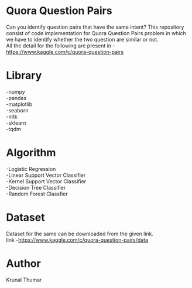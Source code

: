 # Quora Question Pairs
Can you identify question pairs that have the same intent?
This repository consist of code implementation for Quora Question Pairs problem in which we have to identify whether the two question are similar or not.
<br>
All the detail for the following are present in - https://www.kaggle.com/c/quora-question-pairs
<br>

# Library
 -numpy
 <br>
 -pandas
 <br>
 -matplotlib
 <br>
 -seaborn
 <br>
 -nltk
 <br>
 -sklearn
 <br>
 -tqdm
 <br>
 
# Algorithm 
 -Logistic Regression
 <br>
 -Linear Support Vector Classifier
 <br>
 -Kernel Support Vector Classifier
 <br>
 -Decision Tree Classifier
 <br>
 -Random Forest Classfier
 <br>


# Dataset
Dataset for the same can be downloaded from the given link.<br>
link -https://www.kaggle.com/c/quora-question-pairs/data
<br>

# Author
Krunal Thumar<br>
